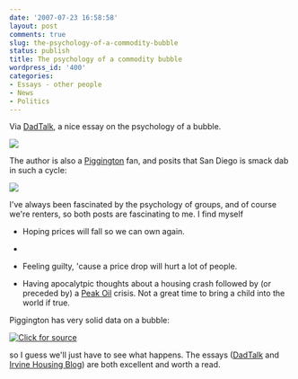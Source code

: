 ```yaml
---
date: '2007-07-23 16:58:58'
layout: post
comments: true
slug: the-psychology-of-a-commodity-bubble
status: publish
title: The psychology of a commodity bubble
wordpress_id: '400'
categories:
- Essays - other people
- News
- Politics
---
```


Via [DadTalk](http://dadtalk.typepad.com/dadtalk/2007/06/a-graphic-look-.html), a nice essay on the psychology of a bubble.


[
![](http://www.phfactor.net/wp-pics/bubble-psychology-wp.jpg)
](http://www.irvinehousingblog.com/2007/06/25/houses-should-not-be-a-commodity/?ref=patrick.net)

The author is also a [Piggington](http://piggington.com) fan, and posits that San Diego is smack dab in such a cycle:


![](http://www.phfactor.net/wp-pics/early90sprices-wp.jpg)


I've always been fascinated by the psychology of groups, and of course we're renters, so both posts are fascinating to me. I find myself 


* Hoping prices will fall so we can own again.
* 

* Feeling guilty, 'cause a price drop will hurt a lot of people.


* Having apocalytpic thoughts about a housing crash followed by (or preceded by) a [Peak Oil](http://www.theoildrum.com/) crisis. Not a great time to bring a child into the world if true.



Piggington has very solid data on a bubble:

[
![Click for source](http://www.phfactor.net/wp-pics/sdpricetoincome.jpg)
](http://piggington.com/bubble)

so I guess we'll just have to see what happens. The essays ([DadTalk](http://dadtalk.typepad.com/dadtalk/2007/06/a-graphic-look-.html) and [Irvine Housing Blog](http://www.irvinehousingblog.com/2007/06/25/houses-should-not-be-a-commodity/?ref=patrick.net)) are both excellent and worth a read.
